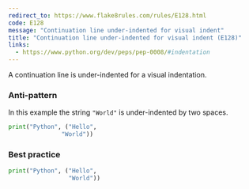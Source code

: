 ```yaml
---
redirect_to: https://www.flake8rules.com/rules/E128.html
code: E128
message: "Continuation line under-indented for visual indent"
title: "Continuation line under-indented for visual indent (E128)"
links:
  - https://www.python.org/dev/peps/pep-0008/#indentation
---
```


A continuation line is under-indented for a visual indentation.

### Anti-pattern

In this example the string `"World"` is under-indented by two spaces.

```python
print("Python", ("Hello",
               "World"))
```

### Best practice

```python
print("Python", ("Hello",
                 "World"))
```

